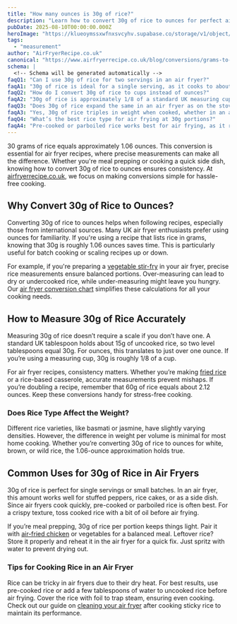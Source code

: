 ```yaml
---
title: "How many ounces is 30g of rice?"
description: "Learn how to convert 30g of rice to ounces for perfect air fryer meals. Get accurate measurements and cooking tips in seconds!"
pubDate: 2025-08-10T00:00:00.000Z
heroImage: "https://klueoymssxwfnxsvcyhv.supabase.co/storage/v1/object/public/Shmucket/how-many-ounces-is-30g-of-rice.webp"
tags:
  - "measurement"
author: "AirFryerRecipe.co.uk"
canonical: "https://www.airfryerrecipe.co.uk/blog/conversions/grams-to-ounces/how-many-ounces-is-30g-of-rice"
schema: |
  <!-- Schema will be generated automatically -->
faqQ1: "Can I use 30g of rice for two servings in an air fryer?"
faqA1: "30g of rice is ideal for a single serving, as it cooks to about 90g when prepared. For two servings, double the amount to 60g (roughly 2.12 ounces). Adjust cooking time slightly if needed, and ensure even spreading in the air fryer basket."
faqQ2: "How do I convert 30g of rice to cups instead of ounces?"
faqA2: "30g of rice is approximately 1/8 of a standard UK measuring cup. For precision, use a kitchen scale, as rice types vary slightly in volume. Our <a href=https://www.airfryerrecipe.co.uk/air-fryer-conversion-chart>conversion chart</a> includes cup measurements for common ingredients."
faqQ3: "Does 30g of rice expand the same in an air fryer as on the stove?"
faqA3: "Yes, 30g of rice triples in weight when cooked, whether in an air fryer or on the stove. However, air fryers require added moisture (like water or broth) to prevent drying. Covering the rice with foil helps mimic stovetop results."
faqQ4: "What’s the best rice type for air frying at 30g portions?"
faqA4: "Pre-cooked or parboiled rice works best for air frying, as it requires less water. Basmati or jasmine rice are great for fluffy results, while sushi rice offers stickiness for recipes like rice balls. Always adjust liquid amounts based on the rice variety."
---
```

<p>30 grams of rice equals approximately 1.06 ounces. This conversion is essential for air fryer recipes, where precise measurements can make all the difference. Whether you're meal prepping or cooking a quick side dish, knowing how to convert 30g of rice to ounces ensures consistency. At <a href=https://www.airfryerrecipe.co.uk>airfryerrecipe.co.uk</a>, we focus on making conversions simple for hassle-free cooking.</p>

<h2>Why Convert 30g of Rice to Ounces?</h2>  
<p>Converting 30g of rice to ounces helps when following recipes, especially those from international sources. Many UK air fryer enthusiasts prefer using ounces for familiarity. If you're using a recipe that lists rice in grams, knowing that 30g is roughly 1.06 ounces saves time. This is particularly useful for batch cooking or scaling recipes up or down.</p>  
<p>For example, if you're preparing a <a href=https://www.airfryerrecipe.co.uk/recipe-category/vegetables>vegetable stir-fry</a> in your air fryer, precise rice measurements ensure balanced portions. Over-measuring can lead to dry or undercooked rice, while under-measuring might leave you hungry. Our <a href=https://www.airfryerrecipe.co.uk/air-fryer-conversion-chart>air fryer conversion chart</a> simplifies these calculations for all your cooking needs.</p>  

<h2>How to Measure 30g of Rice Accurately</h2>  
<p>Measuring 30g of rice doesn’t require a scale if you don’t have one. A standard UK tablespoon holds about 15g of uncooked rice, so two level tablespoons equal 30g. For ounces, this translates to just over one ounce. If you’re using a measuring cup, 30g is roughly 1/8 of a cup.</p>  
<p>For air fryer recipes, consistency matters. Whether you’re making <a href=https://www.airfryerrecipe.co.uk/recipes>fried rice</a> or a rice-based casserole, accurate measurements prevent mishaps. If you’re doubling a recipe, remember that 60g of rice equals about 2.12 ounces. Keep these conversions handy for stress-free cooking.</p>  

<h3>Does Rice Type Affect the Weight?</h3>  
<p>Different rice varieties, like basmati or jasmine, have slightly varying densities. However, the difference in weight per volume is minimal for most home cooking. Whether you’re converting 30g of rice to ounces for white, brown, or wild rice, the 1.06-ounce approximation holds true.</p>  

<h2>Common Uses for 30g of Rice in Air Fryers</h2>  
<p>30g of rice is perfect for single servings or small batches. In an air fryer, this amount works well for stuffed peppers, rice cakes, or as a side dish. Since air fryers cook quickly, pre-cooked or parboiled rice is often best. For a crispy texture, toss cooked rice with a bit of oil before air frying.</p>  
<p>If you’re meal prepping, 30g of rice per portion keeps things light. Pair it with <a href=https://www.airfryerrecipe.co.uk/recipe-category/chicken>air-fried chicken</a> or vegetables for a balanced meal. Leftover rice? Store it properly and reheat it in the air fryer for a quick fix. Just spritz with water to prevent drying out.</p>  

<h3>Tips for Cooking Rice in an Air Fryer</h3>  
<p>Rice can be tricky in air fryers due to their dry heat. For best results, use pre-cooked rice or add a few tablespoons of water to uncooked rice before air frying. Cover the rice with foil to trap steam, ensuring even cooking. Check out our guide on <a href=https://www.airfryerrecipe.co.uk/air-fryer-cleaner>cleaning your air fryer</a> after cooking sticky rice to maintain its performance.</p>
